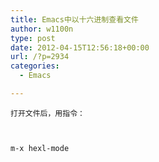 ```yaml
---
title: Emacs中以十六进制查看文件
author: w1100n
type: post
date: 2012-04-15T12:56:18+00:00
url: /?p=2934
categories:
  - Emacs

---
```

  
    打开文件后，用指令：
  

  
    m-x hexl-mode
  
